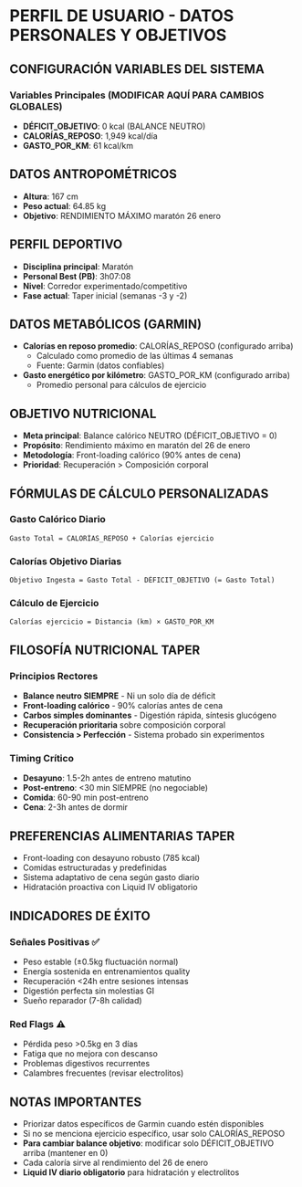 # PERFIL DE USUARIO - DATOS PERSONALES Y OBJETIVOS

## CONFIGURACIÓN VARIABLES DEL SISTEMA
### Variables Principales (MODIFICAR AQUÍ PARA CAMBIOS GLOBALES)
- **DÉFICIT_OBJETIVO**: 0 kcal (BALANCE NEUTRO)
- **CALORÍAS_REPOSO**: 1,949 kcal/día
- **GASTO_POR_KM**: 61 kcal/km

## DATOS ANTROPOMÉTRICOS
- **Altura**: 167 cm
- **Peso actual**: 64.85 kg
- **Objetivo**: RENDIMIENTO MÁXIMO maratón 26 enero

## PERFIL DEPORTIVO
- **Disciplina principal**: Maratón
- **Personal Best (PB)**: 3h07:08
- **Nivel**: Corredor experimentado/competitivo
- **Fase actual**: Taper inicial (semanas -3 y -2)

## DATOS METABÓLICOS (GARMIN)
- **Calorías en reposo promedio**: CALORÍAS_REPOSO (configurado arriba)
  - Calculado como promedio de las últimas 4 semanas
  - Fuente: Garmin (datos confiables)
- **Gasto energético por kilómetro**: GASTO_POR_KM (configurado arriba)
  - Promedio personal para cálculos de ejercicio

## OBJETIVO NUTRICIONAL
- **Meta principal**: Balance calórico NEUTRO (DÉFICIT_OBJETIVO = 0)
- **Propósito**: Rendimiento máximo en maratón del 26 de enero
- **Metodología**: Front-loading calórico (90% antes de cena)
- **Prioridad**: Recuperación > Composición corporal

## FÓRMULAS DE CÁLCULO PERSONALIZADAS

### Gasto Calórico Diario
```
Gasto Total = CALORÍAS_REPOSO + Calorías ejercicio
```

### Calorías Objetivo Diarias
```
Objetivo Ingesta = Gasto Total - DÉFICIT_OBJETIVO (= Gasto Total)
```

### Cálculo de Ejercicio
```
Calorías ejercicio = Distancia (km) × GASTO_POR_KM
```

## FILOSOFÍA NUTRICIONAL TAPER

### Principios Rectores
- **Balance neutro SIEMPRE** - Ni un solo día de déficit
- **Front-loading calórico** - 90% calorías antes de cena
- **Carbos simples dominantes** - Digestión rápida, síntesis glucógeno
- **Recuperación prioritaria** sobre composición corporal
- **Consistencia > Perfección** - Sistema probado sin experimentos

### Timing Crítico
- **Desayuno**: 1.5-2h antes de entreno matutino
- **Post-entreno**: <30 min SIEMPRE (no negociable)
- **Comida**: 60-90 min post-entreno
- **Cena**: 2-3h antes de dormir

## PREFERENCIAS ALIMENTARIAS TAPER
- Front-loading con desayuno robusto (785 kcal)
- Comidas estructuradas y predefinidas
- Sistema adaptativo de cena según gasto diario
- Hidratación proactiva con Liquid IV obligatorio

## INDICADORES DE ÉXITO
### Señales Positivas ✅
- Peso estable (±0.5kg fluctuación normal)
- Energía sostenida en entrenamientos quality
- Recuperación <24h entre sesiones intensas
- Digestión perfecta sin molestias GI
- Sueño reparador (7-8h calidad)

### Red Flags ⚠️
- Pérdida peso >0.5kg en 3 días
- Fatiga que no mejora con descanso
- Problemas digestivos recurrentes
- Calambres frecuentes (revisar electrolitos)

## NOTAS IMPORTANTES
- Priorizar datos específicos de Garmin cuando estén disponibles
- Si no se menciona ejercicio específico, usar solo CALORÍAS_REPOSO
- **Para cambiar balance objetivo**: modificar solo DÉFICIT_OBJETIVO arriba (mantener en 0)
- Cada caloría sirve al rendimiento del 26 de enero
- **Liquid IV diario obligatorio** para hidratación y electrolitos